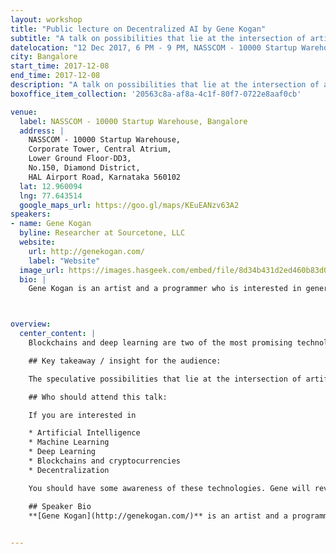```yaml
---
layout: workshop
title: "Public lecture on Decentralized AI by Gene Kogan"
subtitle: "A talk on possibilities that lie at the intersection of artificial intelligence and blockchains"
datelocation: "12 Dec 2017, 6 PM - 9 PM, NASSCOM - 10000 Startup Warehouse, Bangalore"
city: Bangalore
start_time: 2017-12-08
end_time: 2017-12-08
description: "A talk on possibilities that lie at the intersection of artificial intelligence and blockchains"
boxoffice_item_collection: '20563c8a-af8a-4c1f-80f7-0722e8aaf0cb'

venue:
  label: NASSCOM - 10000 Startup Warehouse, Bangalore
  address: |
    NASSCOM - 10000 Startup Warehouse,
    Corporate Tower, Central Atrium,
    Lower Ground Floor-DD3,
    No.150, Diamond District,
    HAL Airport Road, Karnataka 560102
  lat: 12.960094
  lng: 77.643514
  google_maps_url: https://goo.gl/maps/KEuEANzv63A2
speakers:
- name: Gene Kogan
  byline: Researcher at Sourcetone, LLC
  website:
    url: http://genekogan.com/
    label: "Website"
  image_url: https://images.hasgeek.com/embed/file/8d34b431d2ed460b83d0492004988a99
  bio: |
    Gene Kogan is an artist and a programmer who is interested in generative systems, artificial intelligence, and software for creativity and self-expression. He is a collaborator within numerous [open-source](https://github.com/genekogan) software projects, and leads [workshops](http://genekogan.com/workshops/) and [talks](http://genekogan.com/cv/#talks) on topics at the intersection of code and art. Gene initiated and contributes to [ml4a](https://ml4a.github.io/), a free book about machine learning for artists, activists, and citizen scientists. He regularly publishes [video lectures](http://ml4a.github.io/classes/), writings, and tutorials to facilitate a greater public understanding of the topic.



overview:
  center_content: |
    Blockchains and deep learning are two of the most promising technologies to emerge in recent years. As Bitcoin has dispersed into dozens or hundreds of viable cryptocurrencies, startups and venture capitalists are beginning to consider other alternative use cases of blockchains as a means of decentralized consensus. Meanwhile, major sectors of the financial industry, transportation infrastructure, and social media are increasingly dominated by machine learning algorithms, and AI is gradually augmenting or automating various human faculties. The influence of both of these technologies is further expanded by more of our everyday appliances getting connected to the internet and accumulating data. A primordial soup of ingredients for widespread decentralized AI is forming, and many are beginning to speculate about its potential; is it a libertarian panacea to an unjust society, or a totalitarian nightmare with no off-switch?

    ## Key takeaway / insight for the audience:

    The speculative possibilities that lie at the intersection of artificial intelligence and blockchains, and a survey of the landscape of relevant technologies, platforms, and ventures.

    ## Who should attend this talk:

    If you are interested in

    * Artificial Intelligence 
    * Machine Learning
    * Deep Learning
    * Blockchains and cryptocurrencies
    * Decentralization 

    You should have some awareness of these technologies. Gene will review these for beginners. 

    ## Speaker Bio
    **[Gene Kogan](http://genekogan.com/)** is an artist and a programmer who is interested in generative systems, artificial intelligence, and software for creativity and self-expression. He is a collaborator within numerous [open-source](https://github.com/genekogan) software projects, and leads [workshops](http://genekogan.com/workshops/) and [talks](http://genekogan.com/cv/#talks) on topics at the intersection of code and art. Gene initiated and contributes to [ml4a](https://ml4a.github.io/), a free book about machine learning for artists, activists, and citizen scientists. He regularly publishes [video lectures](http://ml4a.github.io/classes/), writings, and tutorials to facilitate a greater public understanding of the topic.

 
---
```


